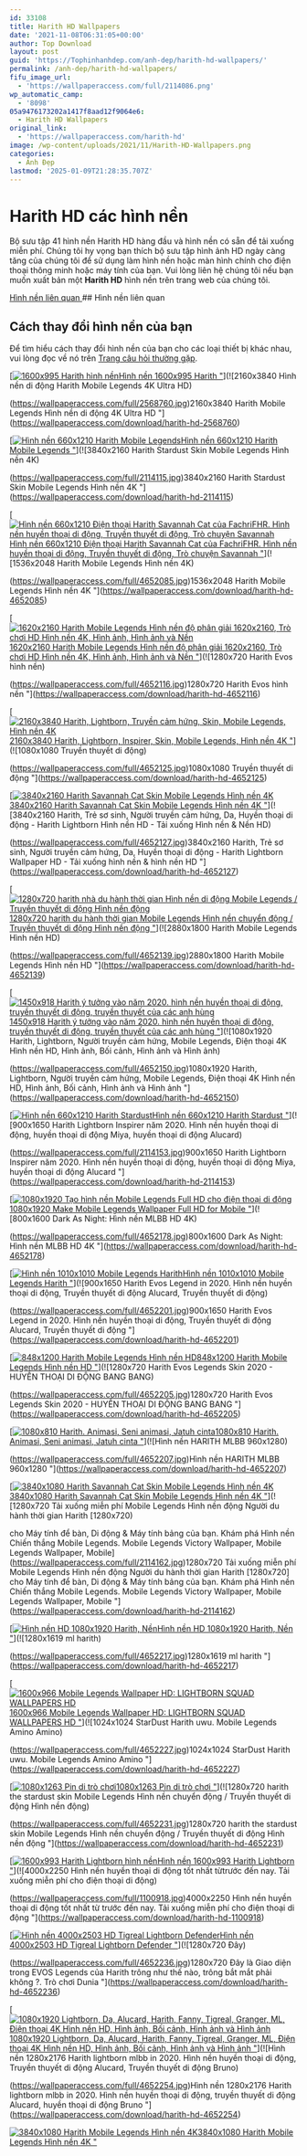 ```yaml
---
id: 33108
title: Harith HD Wallpapers
date: '2021-11-08T06:31:05+00:00'
author: Top Download
layout: post
guid: 'https://Tophinhanhdep.com/anh-dep/harith-hd-wallpapers/'
permalink: /anh-dep/harith-hd-wallpapers/
fifu_image_url:
  - 'https://wallpaperaccess.com/full/2114086.png'
wp_automatic_camp:
  - '8098'
05a9476173202a1417f8aad12f9064e6:
  - Harith HD Wallpapers
original_link:
  - 'https://wallpaperaccess.com/harith-hd'
image: /wp-content/uploads/2021/11/Harith-HD-Wallpapers.png
categories:
  - Ảnh Đẹp
lastmod: '2025-01-09T21:28:35.707Z'
---
```

# Harith HD các hình nền

Bộ sưu tập 41 hình nền Harith HD hàng đầu và hình nền có sẵn để tải xuống miễn phí. Chúng tôi hy vọng bạn thích bộ sưu tập hình ảnh HD ngày càng tăng của chúng tôi để sử dụng làm hình nền hoặc màn hình chính cho điện thoại thông minh hoặc máy tính của bạn. Vui lòng liên hệ chúng tôi nếu bạn muốn xuất bản một **Harith HD** hình nền trên trang web của chúng tôi.

[Hình nền liên quan ](#related) ## Hình nền liên quan

## Cách thay đổi hình nền của bạn

Để tìm hiểu cách thay đổi hình nền của bạn cho các loại thiết bị khác nhau, vui lòng đọc về nó trên [Trang câu hỏi thường gặp](https://tophinhanhdep.com/faq/).

  
[[![1600x995 Harith hình nền](https://wallpaperaccess.com/full/2114086.png)Hình nền 1600x995 Harith "](https://wallpaperaccess.com/download/harith-hd-2114086)](![2160x3840 Hình nền di động Harith Mobile Legends 4K Ultra HD)

(https://wallpaperaccess.com/full/2568760.jpg)2160x3840 Harith Mobile Legends Hình nền di động 4K Ultra HD "](https://wallpaperaccess.com/download/harith-hd-2568760)

[[![Hình nền 660x1210 Harith Mobile Legends](https://wallpaperaccess.com/full/3421282.jpg)Hình nền 660x1210 Harith Mobile Legends "](https://wallpaperaccess.com/download/harith-hd-3421282)](![3840x2160 Harith Stardust Skin Mobile Legends Hình nền 4K)

(https://wallpaperaccess.com/full/2114115.jpg)3840x2160 Harith Stardust Skin Mobile Legends Hình nền 4K "](https://wallpaperaccess.com/download/harith-hd-2114115)

[[![Hình nền 660x1210 Điện thoại Harith Savannah Cat của FachriFHR.  Hình nền huyền thoại di động, Truyền thuyết di động, Trò chuyện Savannah](https://wallpaperaccess.com/full/2114114.jpg)Hình nền 660x1210 Điện thoại Harith Savannah Cat của FachriFHR. Hình nền huyền thoại di động, Truyền thuyết di động, Trò chuyện Savannah "](https://wallpaperaccess.com/download/harith-hd-2114114)](![1536x2048 Harith Mobile Legends Hình nền 4K)

(https://wallpaperaccess.com/full/4652085.jpg)1536x2048 Harith Mobile Legends Hình nền 4K "](https://wallpaperaccess.com/download/harith-hd-4652085)

[[![1620x2160 Harith Mobile Legends Hình nền độ phân giải 1620x2160, Trò chơi HD Hình nền 4K, Hình ảnh, Hình ảnh và Nền](https://wallpaperaccess.com/full/4652096.jpg)1620x2160 Harith Mobile Legends Hình nền độ phân giải 1620x2160, Trò chơi HD Hình nền 4K, Hình ảnh, Hình ảnh và Nền "](https://wallpaperaccess.com/download/harith-hd-4652096)](![1280x720 Harith Evos hình nền)

(https://wallpaperaccess.com/full/4652116.jpg)1280x720 Harith Evos hình nền "](https://wallpaperaccess.com/download/harith-hd-4652116)

[[![2160x3840 Harith, Lightborn, Truyền cảm hứng, Skin, Mobile Legends, Hình nền 4K](https://wallpaperaccess.com/full/4652117.jpg)2160x3840 Harith, Lightborn, Inspirer, Skin, Mobile Legends, Hình nền 4K "](https://wallpaperaccess.com/download/harith-hd-4652117)](![1080x1080 Truyền thuyết di động)

(https://wallpaperaccess.com/full/4652125.jpg)1080x1080 Truyền thuyết di động "](https://wallpaperaccess.com/download/harith-hd-4652125)

[[![3840x2160 Harith Savannah Cat Skin Mobile Legends Hình nền 4K](https://wallpaperaccess.com/full/2114103.jpg)3840x2160 Harith Savannah Cat Skin Mobile Legends Hình nền 4K "](https://wallpaperaccess.com/download/harith-hd-2114103)](![3840x2160 Harith, Trẻ sơ sinh, Người truyền cảm hứng, Da, Huyền thoại di động - Harith Lightborn Hình nền HD - Tải xuống Hình nền & Nền HD)

(https://wallpaperaccess.com/full/4652127.jpg)3840x2160 Harith, Trẻ sơ sinh, Người truyền cảm hứng, Da, Huyền thoại di động - Harith Lightborn Wallpaper HD - Tải xuống hình nền &amp; hình nền HD "](https://wallpaperaccess.com/download/harith-hd-4652127)

[[![1280x720 harith nhà du hành thời gian Hình nền di động Mobile Legends / Truyền thuyết di động Hình nền động](https://wallpaperaccess.com/full/4652137.jpg)1280x720 harith du hành thời gian Mobile Legends Hình nền chuyển động / Truyền thuyết di động Hình nền động "](https://wallpaperaccess.com/download/harith-hd-4652137)](![2880x1800 Harith Mobile Legends Hình nền HD)

(https://wallpaperaccess.com/full/4652139.jpg)2880x1800 Harith Mobile Legends Hình nền HD "](https://wallpaperaccess.com/download/harith-hd-4652139)

[[![1450x918 Harith ý tưởng vào năm 2020. hình nền huyền thoại di động, truyền thuyết di động, truyền thuyết của các anh hùng](https://wallpaperaccess.com/full/4652148.jpg)1450x918 Harith ý tưởng vào năm 2020. hình nền huyền thoại di động, truyền thuyết di động, truyền thuyết của các anh hùng "](https://wallpaperaccess.com/download/harith-hd-4652148)](![1080x1920 Harith, Lightborn, Người truyền cảm hứng, Mobile Legends, Điện thoại 4K Hình nền HD, Hình ảnh, Bối cảnh, Hình ảnh và Hình ảnh)

(https://wallpaperaccess.com/full/4652150.jpg)1080x1920 Harith, Lightborn, Người truyền cảm hứng, Mobile Legends, Điện thoại 4K Hình nền HD, Hình ảnh, Bối cảnh, Hình ảnh và Hình ảnh "](https://wallpaperaccess.com/download/harith-hd-4652150)

[[![Hình nền 660x1210 Harith Stardust](https://wallpaperaccess.com/full/4652158.jpg)Hình nền 660x1210 Harith Stardust "](https://wallpaperaccess.com/download/harith-hd-4652158)](![900x1650 Harith Lightborn Inspirer năm 2020. Hình nền huyền thoại di động, huyền thoại di động Miya, huyền thoại di động Alucard)

(https://wallpaperaccess.com/full/2114153.jpg)900x1650 Harith Lightborn Inspirer năm 2020. Hình nền huyền thoại di động, huyền thoại di động Miya, huyền thoại di động Alucard "](https://wallpaperaccess.com/download/harith-hd-2114153)

[[![1080x1920 Tạo hình nền Mobile Legends Full HD cho điện thoại di động](https://wallpaperaccess.com/full/4652169.jpg)1080x1920 Make Mobile Legends Wallpaper Full HD for Mobile "](https://wallpaperaccess.com/download/harith-hd-4652169)](![800x1600 Dark As Night: Hình nền MLBB HD 4K)

(https://wallpaperaccess.com/full/4652178.jpg)800x1600 Dark As Night: Hình nền MLBB HD 4K "](https://wallpaperaccess.com/download/harith-hd-4652178)

[[![Hình nền 1010x1010 Mobile Legends Harith](https://wallpaperaccess.com/full/4652200.jpg)Hình nền 1010x1010 Mobile Legends Harith "](https://wallpaperaccess.com/download/harith-hd-4652200)](![900x1650 Harith Evos Legend in 2020. Hình nền huyền thoại di động, Truyền thuyết di động Alucard, Truyền thuyết di động)

(https://wallpaperaccess.com/full/4652201.jpg)900x1650 Harith Evos Legend in 2020. Hình nền huyền thoại di động, Truyền thuyết di động Alucard, Truyền thuyết di động "](https://wallpaperaccess.com/download/harith-hd-4652201)

[[![848x1200 Harith Mobile Legends Hình nền HD](https://wallpaperaccess.com/full/4652203.jpg)848x1200 Harith Mobile Legends Hình nền HD "](https://wallpaperaccess.com/download/harith-hd-4652203)](![1280x720 Harith Evos Legends Skin 2020 - HUYỀN THOẠI DI ĐỘNG BANG BANG)

(https://wallpaperaccess.com/full/4652205.jpg)1280x720 Harith Evos Legends Skin 2020 - HUYỀN THOẠI DI ĐỘNG BANG BANG "](https://wallpaperaccess.com/download/harith-hd-4652205)

[[![1080x810 Harith.  Animasi, Seni animasi, Jatuh cinta](https://wallpaperaccess.com/full/2114122.jpg)1080x810 Harith. Animasi, Seni animasi, Jatuh cinta "](https://wallpaperaccess.com/download/harith-hd-2114122)](![Hình nền HARITH MLBB 960x1280)

(https://wallpaperaccess.com/full/4652207.jpg)Hình nền HARITH MLBB 960x1280 "](https://wallpaperaccess.com/download/harith-hd-4652207)

[[![3840x1080 Harith Savannah Cat Skin Mobile Legends Hình nền 4K](https://wallpaperaccess.com/full/2114234.jpg)3840x1080 Harith Savannah Cat Skin Mobile Legends Hình nền 4K "](https://wallpaperaccess.com/download/harith-hd-2114234)](![1280x720 Tải xuống miễn phí Mobile Legends Hình nền động Người du hành thời gian Harith [1280x720)

 cho Máy tính để bàn, Di động & Máy tính bảng của bạn.  Khám phá Hình nền Chiến thắng Mobile Legends.  Mobile Legends Victory Wallpaper, Mobile Legends Wallpaper, Mobile](https://wallpaperaccess.com/full/2114162.jpg)1280x720 Tải xuống miễn phí Mobile Legends Hình nền động Người du hành thời gian Harith \[1280x720\] cho Máy tính để bàn, Di động &amp; Máy tính bảng của bạn. Khám phá Hình nền Chiến thắng Mobile Legends. Mobile Legends Victory Wallpaper, Mobile Legends Wallpaper, Mobile "](https://wallpaperaccess.com/download/harith-hd-2114162)

[[![Hình nền HD 1080x1920 Harith, Nền](https://wallpaperaccess.com/full/4652212.jpg)Hình nền HD 1080x1920 Harith, Nền "](https://wallpaperaccess.com/download/harith-hd-4652212)](![1280x1619 ml harith)

(https://wallpaperaccess.com/full/4652217.jpg)1280x1619 ml harith "](https://wallpaperaccess.com/download/harith-hd-4652217)

[[![1600x966 Mobile Legends Wallpaper HD: LIGHTBORN SQUAD WALLPAPERS HD](https://wallpaperaccess.com/full/3824546.jpg)1600x966 Mobile Legends Wallpaper HD: LIGHTBORN SQUAD WALLPAPERS HD "](https://wallpaperaccess.com/download/harith-hd-3824546)](![1024x1024 StarDust Harith uwu.  Mobile Legends Amino Amino)

(https://wallpaperaccess.com/full/4652227.jpg)1024x1024 StarDust Harith uwu. Mobile Legends Amino Amino "](https://wallpaperaccess.com/download/harith-hd-4652227)

[[![1080x1263 Pin di trò chơi](https://wallpaperaccess.com/full/4652228.jpg)1080x1263 Pin di trò chơi "](https://wallpaperaccess.com/download/harith-hd-4652228)](![1280x720 harith the stardust skin Mobile Legends Hình nền chuyển động / Truyền thuyết di động Hình nền động)

(https://wallpaperaccess.com/full/4652231.jpg)1280x720 harith the stardust skin Mobile Legends Hình nền chuyển động / Truyền thuyết di động Hình nền động "](https://wallpaperaccess.com/download/harith-hd-4652231)

[[![1600x993 Harith Lightborn hình nền](https://wallpaperaccess.com/full/4652232.jpg)Hình nền 1600x993 Harith Lightborn "](https://wallpaperaccess.com/download/harith-hd-4652232)](![4000x2250 Hình nền huyền thoại di động tốt nhất từ ​​trước đến nay.  Tải xuống miễn phí cho điện thoại di động)

(https://wallpaperaccess.com/full/1100918.jpg)4000x2250 Hình nền huyền thoại di động tốt nhất từ ​​trước đến nay. Tải xuống miễn phí cho điện thoại di động "](https://wallpaperaccess.com/download/harith-hd-1100918)

[[![Hình nền 4000x2503 HD Tigreal Lightborn Defender](https://wallpaperaccess.com/full/4082375.png)Hình nền 4000x2503 HD Tigreal Lightborn Defender "](https://wallpaperaccess.com/download/harith-hd-4082375)](![1280x720 Đây)

(https://wallpaperaccess.com/full/4652236.jpg)1280x720 Đây là Giao diện trong EVOS Legends của Harith trông như thế nào, trông bắt mắt phải không ?. Trò chơi Dunia "](https://wallpaperaccess.com/download/harith-hd-4652236)

[[![1080x1920 Lightborn, Da, Alucard, Harith, Fanny, Tigreal, Granger, ML, Điện thoại 4K Hình nền HD, Hình ảnh, Bối cảnh, Hình ảnh và Hình ảnh](https://wallpaperaccess.com/full/3268090.jpg)1080x1920 Lightborn, Da, Alucard, Harith, Fanny, Tigreal, Granger, ML, Điện thoại 4K Hình nền HD, Hình ảnh, Bối cảnh, Hình ảnh và Hình ảnh "](https://wallpaperaccess.com/download/harith-hd-3268090)](![Hình nền 1280x2176 Harith lightborn mlbb in 2020. Hình nền huyền thoại di động, Truyền thuyết di động Alucard, Truyền thuyết di động Bruno)

(https://wallpaperaccess.com/full/4652254.jpg)Hình nền 1280x2176 Harith lightborn mlbb in 2020. Hình nền huyền thoại di động, truyền thuyết di động Alucard, huyền thoại di động Bruno "](https://wallpaperaccess.com/download/harith-hd-4652254)

[![3840x1080 Harith Mobile Legends Hình nền 4K](https://wallpaperaccess.com/full/4652259.jpg)3840x1080 Harith Mobile Legends Hình nền 4K "](https://wallpaperaccess.com/download/harith-hd-4652259)
